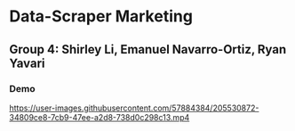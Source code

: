 # Data-Scraper Marketing
## Group 4: Shirley Li, Emanuel Navarro-Ortiz, Ryan Yavari ##

### Demo ###
https://user-images.githubusercontent.com/57884384/205530872-34809ce8-7cb9-47ee-a2d8-738d0c298c13.mp4

